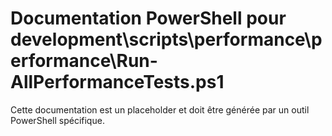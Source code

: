 # Documentation PowerShell pour development\scripts\performance\performance\Run-AllPerformanceTests.ps1

Cette documentation est un placeholder et doit être générée par un outil PowerShell spécifique.
